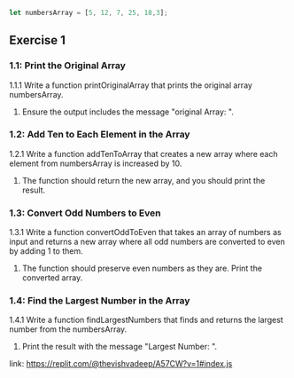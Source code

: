 ```js
let numbersArray = [5, 12, 7, 25, 18,3];
```
## Exercise 1

### 1.1: Print the Original Array
1.1.1 Write a function printOriginalArray that prints the original array numbersArray.
1. Ensure the output includes the message "original Array: ".

### 1.2: Add Ten to Each Element in the Array
1.2.1 Write a function addTenToArray that creates a new array where each element from numbersArray is increased by 10.
1. The function should return the new array, and you should print the result.

### 1.3: Convert Odd Numbers to Even
1.3.1 Write a function convertOddToEven that takes an array of numbers as input and returns a new array where all odd numbers are converted to even by adding 1 to them.

1. The function should preserve even numbers as they are. Print the converted array.

### 1.4: Find the Largest Number in the Array
1.4.1 Write a function findLargestNumbers that finds and returns the largest number from the numbersArray.
1. Print the result with the message "Largest Number: ".

link: https://replit.com/@thevishvadeep/A57CW?v=1#index.js
